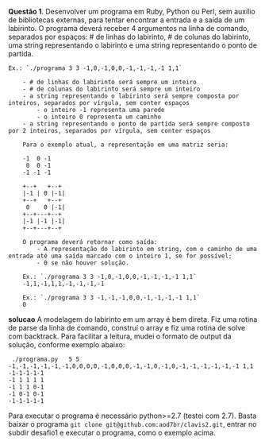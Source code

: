
**Questão 1**. Desenvolver um programa em Ruby, Python ou Perl, sem auxílio de bibliotecas externas, para tentar encontrar a entrada e a saída de um labirinto. O programa deverá receber 4 argumentos na linha de comando, separados por espaços: # de linhas do labirinto, # de colunas do labirinto, uma string representando o labirinto e uma string representando o ponto de partida.
```
Ex.: `./programa 3 3 -1,0,-1,0,0,-1,-1,-1,-1 1,1`

    - # de linhas do labirinto será sempre um inteiro
    - # de colunas do labirinto será sempre um inteiro
    - a string representando o labirinto será sempre composta por inteiros, separados por vírgula, sem conter espaços
        - o inteiro -1 representa uma parede
        - o inteiro 0 representa um caminho
    - a string representando o ponto de partida será sempre composto por 2 inteiros, separados por vírgula, sem conter espaços

    Para o exemplo atual, a representação em uma matriz seria:

    -1  0 -1
     0  0 -1
    -1 -1 -1

    +--+   +--+
    |-1 | 0 |-1|
    +--+   +--+
     0    0 |-1|
    +--+---+--+
    |-1 |-1 |-1|
    +--+---+--+

    O programa deverá retornar como saída:
        - A representação do labirinto em string, com o caminho de uma entrada até uma saída marcado com o inteiro 1, se for possível;
        - 0 se não houver solução.

    Ex.: `./programa 3 3 -1,0,-1,0,0,-1,-1,-1,-1 1,1`
    -1,1,-1,1,1,-1,-1,-1,-1

    Ex.: `./programa 3 3 -1,-1,-1,0,0,-1,-1,-1,-1 1,1`
    0
```

**solucao**
A modelagem do labirinto em um array é bem direta. Fiz uma rotina de parse da linha de comando, construí o array e fiz uma rotina de solve com backtrack. Para facilitar a leitura, mudei o formato de output da solução, conforme exemplo abaixo:

```
 ./programa.py   5 5 -1,-1,-1,-1,-1,-1,0,0,0,0,-1,0,0,0,-1,-1,0,-1,0,-1,-1,-1,-1,-1,-1 1,1
-1-1-1-1-1
-1 1 1 1 1
-1 1 1 0-1
-1 0-1 0-1
-1-1-1-1-1
```
Para executar o programa é necessário python>=2.7 (testei com 2.7). Basta baixar o programa `git clone git@github.com:aod7br/clavis2.git`, entrar no subdir desafio1 e executar o programa, como o exemplo acima.
